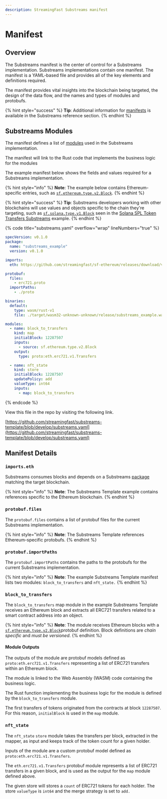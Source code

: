 ```yaml
---
description: StreamingFast Substreams manifest
---
```


# Manifest

## Overview

The Substreams manifest is the center of control for a Substreams implementation. Substreams implementations contain one manifest. The manifest is a YAML-based file and provides all of the key elements and definitions required.

The manifest provides vital insights into the blockchain being targeted, the design of the data flow, and the names and types of modules and protobufs.

{% hint style="success" %}
**Tip**: Additional information for [manifests](../reference-and-specs/manifests.md) is available in the Substreams reference section.
{% endhint %}

## Substreams Modules

The manifest defines a list of [modules](../concepts/modules.md) used in the Substreams implementation.&#x20;

The manifest will link to the Rust code that implements the business logic for the modules&#x20;

The example manifest below shows the fields and values required for a Substreams implementation.

{% hint style="info" %}
**Note**: The example below contains Ethereum-specific entries, such as [`sf.ethereum.type.v2.Block`](https://github.com/streamingfast/firehose-ethereum/blob/develop/proto/sf/ethereum/type/v2/type.proto).&#x20;
{% endhint %}

{% hint style="success" %}
**Tip**: Substreams developers working with other blockchains will use values and objects specific to the chain they're targeting, such as [`sf.solana.type.v1.Block`](https://github.com/streamingfast/firehose-solana/blob/develop/proto/sf/solana/type/v2/type.proto) seen in the [Solana SPL Token Transfers Substreams](https://github.com/streamingfast/substreams-playground/tree/master/modules/sol-spl-tokens) example.
{% endhint %}

{% code title="substreams.yaml" overflow="wrap" lineNumbers="true" %}
```yaml
specVersion: v0.1.0
package:
  name: "substreams_example"
  version: v0.1.0

imports:
  eth: https://github.com/streamingfast/sf-ethereum/releases/download/v0.10.2/ethereum-v0.10.4.spkg

protobuf:
  files:
    - erc721.proto
  importPaths:
    - ./proto

binaries:
  default:
    type: wasm/rust-v1
    file: ./target/wasm32-unknown-unknown/release/substreams_example.wasm

modules:
  - name: block_to_transfers
    kind: map
    initialBlock: 12287507
    inputs:
      - source: sf.ethereum.type.v2.Block
    output:
      type: proto:eth.erc721.v1.Transfers

  - name: nft_state
    kind: store
    initialBlock: 12287507
    updatePolicy: add
    valueType: int64
    inputs:
      - map: block_to_transfers

```
{% endcode %}

View this file in the repo by visiting the following link.

[https://github.com/streamingfast/substreams-template/blob/develop/substreams.yaml](https://github.com/streamingfast/substreams-template/blob/develop/substreams.yaml)

## Manifest Details

### `imports.eth`&#x20;

Substreams consumes blocks and depends on a Substreams [package](../reference-and-specs/packages.md) matching the target blockchain.&#x20;

{% hint style="info" %}
**Note**: The Substreams Template example contains references specific to the Ethereum blockchain.
{% endhint %}

### `protobuf.files`

The `protobuf.files` contains a list of protobuf files for the current Substreams implementation.&#x20;

{% hint style="info" %}
**Note**: The Substreams Template references Ethereum-specific protobufs.&#x20;
{% endhint %}

### `protobuf.importPaths`

The `protobuf.importPaths` contains the paths to the protobufs for the current Substreams implementation.

{% hint style="info" %}
**Note**: The example Substreams Template manifest lists two modules: `block_to_transfers` and `nft_state.`
{% endhint %}

### **`block_to_transfers`**

The `block_to_transfers` map module in the example Substreams Template receives an Ethereum block and extracts all ERC721 transfers related to a smart contract address into an object.&#x20;

{% hint style="info" %}
**Note**: The module receives Ethereum blocks with a [`sf.ethereum.type.v2.Block`](https://github.com/streamingfast/firehose-ethereum/blob/develop/proto/sf/ethereum/type/v2/type.proto)protobuf definition. Block definitions are _chain specific_ and _must be versioned_.
{% endhint %}

#### Module Outputs

The outputs of the module are protobuf models defined as `proto:eth.erc721.v1.Transfers` representing a list of ERC721 transfers within an Ethereum block.

The module is linked to the Web Assembly (WASM) code containing the business logic.&#x20;

The Rust function implementing the business logic for the module is defined by the `block_to_transfers` module.

The first transfers of tokens originated from the contracts at block `12287507`. For this reason, `initialBlock` is used in the `map` module.

### **`nft_state`**

The `nft_state` `store` module takes the transfers per block, extracted in the mapper, as input and keeps track of the token count for a given holder.&#x20;

Inputs of the module are a custom protobuf model defined as `proto:eth.erc721.v1.Transfers`.&#x20;

The `eth.erc721.v1.Transfers` protobuf module represents a list of ERC721 transfers in a given block, and is used as the output for the `map` module defined above.

The given store will stores a `count` of ERC721 tokens for each holder. The store `valueType` is `int64` and the merge strategy is set to `add.`
